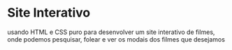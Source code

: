 # Site Interativo
usando HTML e CSS puro para desenvolver um site interativo de filmes, onde podemos pesquisar, folear e ver os modais dos filmes que desejamos
